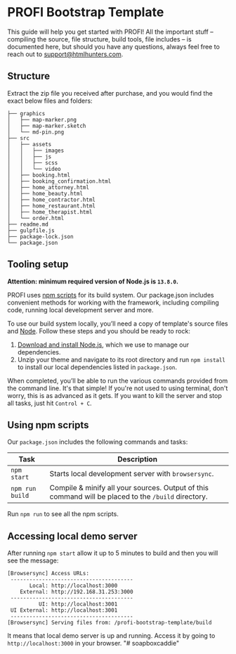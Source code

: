# PROFI Bootstrap Template
This guide will help you get started with PROFI! All the important stuff – compiling the source, file structure, build tools, file includes – is documented here, but should you have any questions, always feel free to reach out to [support@htmlhunters.com](mailto:support@htmlhunters.com).

## Structure
Extract the zip file you received after purchase, and you would find the exact below files and folders:

```
├── graphics
│   ├── map-marker.png
│   ├── map-marker.sketch
│   └── md-pin.png
├── src
│   ├── assets
│   │   ├── images
│   │   ├── js
│   │   ├── scss
│   │   └── video
│   ├── booking.html
│   ├── booking_confirmation.html
│   ├── home_attorney.html
│   ├── home_beauty.html
│   ├── home_contractor.html
│   ├── home_restaurant.html
│   ├── home_therapist.html
│   └── order.html
├── readme.md
├── gulpfile.js
├── package-lock.json
└── package.json
```

## Tooling setup 
**Attention: minimum required version of Node.js is `13.8.0`.**

PROFI uses [npm scripts](https://docs.npmjs.com/misc/scripts) for its build system. Our package.json includes convenient methods for working with the framework, including compiling code, running local development server and more.

To use our build system locally, you’ll need a copy of template's source files and [Node](https://nodejs.org/). Follow these steps and you should be ready to rock:

1. [Download and install Node.js](https://nodejs.org/en/download/), which we use to manage our dependencies.
2. Unzip your theme and navigate to its root directory and run `npm install` to install our local dependencies listed in `package.json`.

When completed, you’ll be able to run the various commands provided from the command line. It's that simple! If you're not used to using terminal, don't worry, this is as advanced as it gets. If you want to kill the server and stop all tasks, just hit `Control + C`.

## Using npm scripts
Our `package.json` includes the following commands and tasks:

| Task | Description |
|------|-------------|
|`npm start`|Starts local development server with `browsersync`.|
`npm run build`|Compile & minify all your sources. Output of this command will be placed to the `/build` directory.|

Run `npm run` to see all the npm scripts. 

## Accessing local demo server
After running `npm start` allow it up to 5 minutes to build and then you will see the message:

```
[Browsersync] Access URLs:
 ---------------------------------------
       Local: http://localhost:3000
    External: http://192.168.31.253:3000
 ---------------------------------------
          UI: http://localhost:3001
 UI External: http://localhost:3001
 ---------------------------------------
[Browsersync] Serving files from: /profi-bootstrap-template/build
```

It means that local demo server is up and running. Access it by going to `http://localhost:3000` in your browser.
"# soapboxcaddie" 
